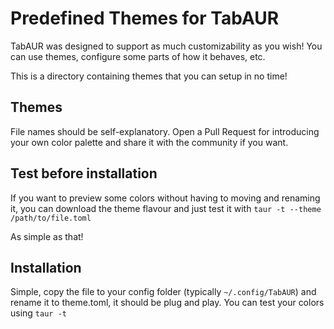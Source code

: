 # Predefined Themes for TabAUR

TabAUR was designed to support as much customizability as you wish! You can use themes, configure some parts of how it behaves, etc.

This is a directory containing themes that you can setup in no time!

## Themes

File names should be self-explanatory.
Open a Pull Request for introducing your own color palette and share it with the community if you want.

## Test before installation
If you want to preview some colors without having to moving and renaming it, you can download the theme flavour and just test it with `taur -t --theme /path/to/file.toml`

As simple as that!

## Installation

Simple, copy the file to your config folder (typically `~/.config/TabAUR`) and rename it to theme.toml, it should be plug and play. You can test your colors using `taur -t`
